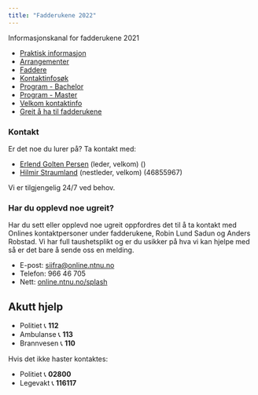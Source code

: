 ```yaml
---
title: "Fadderukene 2022"
---
```


Informasjonskanal for fadderukene 2021


* [Praktisk informasjon](https://online.ntnu.no/wiki/online/fadderukene/2022-/PraktiskInfo)
* [Arrangementer](https://online.ntnu.no/splash#calendar)  
* [Faddere](https://online.ntnu.no/wiki/online/fadderukene/2022-/Faddere)  
* [Kontaktinfosøk](https://online.ntnu.no/profile/search)  
* [Program - Bachelor](https://splash.online.ntnu.no/)    
* [Program - Master](https://splash.online.ntnu.no/)  
* [Velkom kontaktinfo](https://online.ntnu.no/wiki/online/fadderukene/2022-/velkom) 
* [Greit å ha til fadderukene](https://online.ntnu.no/wiki/online/fadderukene/2022-/TaMedListe)


### Kontakt
Er det noe du lurer på? Ta kontakt med:

- [Erlend Golten Persen]() (leder, velkom) ()  
- [Hilmir Straumland]() (nestleder, velkom) (46855967)

Vi er tilgjengelig 24/7 ved behov.  


### Har du opplevd noe ugreit?
Har du sett eller opplevd noe ugreit oppfordres det til å ta kontakt med Onlines kontaktpersoner under fadderukene, Robin Lund Sadun og Anders Robstad. Vi har full taushetsplikt og er du usikker på hva vi kan hjelpe med så er det bare å sende oss en melding.

- E-post: siifra@online.ntnu.no  
- Telefon: 966 46 705  
- Nett: [online.ntnu.no/splash](online.ntnu.no/splash)  


Akutt hjelp
------------------------------------

- Politiet 📞 **112**  
- Ambulanse 📞 **113**  
- Brannvesen 📞 **110**

Hvis det ikke haster kontaktes:

- Politiet 📞 **02800**  
- Legevakt 📞 **116117**